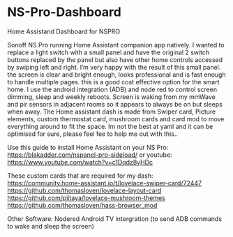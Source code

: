 # NS-Pro-Dashboard
Home Assistand Dashboard for NSPRO

Sonoff NS Pro running Home Assistant companion app natively.
I wanted to replace a light switch with a small panel and have the original 2 switch buttons replaced by the panel but also have other home controls accessed by swiping left and right. I’m very happy with the result of this small panel. the screen is clear and bright enough, looks professional and is fast enough to handle multiple pages. this is a good cost effective option for the smart home.
I use the android integration (ADB) and node red to control screen dimming, sleep and weekly reboots. Screen is waking from my mmWave and pir sensors in adjacent rooms so it appears to always be on but sleeps when away.
The Home assistant dash is made from Swiper card, Picture elements, custom thermostat card, mushroom cards and card mod to move everything around to fit the space.
Im not the best at yaml and it can be optimised for sure, please feel fee to help me out with this..

Use this guide to install Home Assistant on your NS Pro:
https://blakadder.com/nspanel-pro-sideload/
or youtube:
https://www.youtube.com/watch?v=c1Dqdz8yHDc

These custom cards that are required for my dash:
https://community.home-assistant.io/t/lovelace-swiper-card/72447
https://github.com/thomasloven/lovelace-layout-card
https://github.com/piitaya/lovelace-mushroom-themes
https://github.com/thomasloven/hass-browser_mod

Other Software:
Nodered
Android TV intergration (to send ADB commands to wake and sleep the screen)
